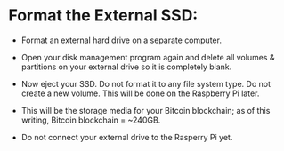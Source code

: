 # Format the External SSD:

- Format an external hard drive on a separate computer.

- Open your disk management program again and delete all volumes & partitions on your external drive so it is completely blank.

- Now eject your SSD. Do not format it to any file system type. Do not create a new volume. This will be done on the Raspberry Pi later.

- This will be the storage media for your Bitcoin blockchain; as of this writing, Bitcoin blockchain = ~240GB.

- Do not connect your external drive to the Rasperry Pi yet.
